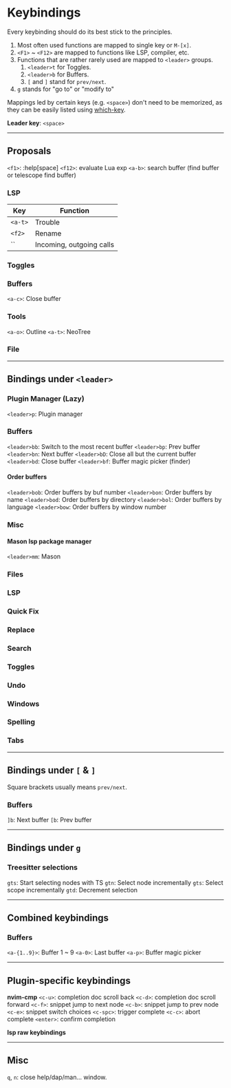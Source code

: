 # Keybindings

Every keybinding should do its best stick to the principles.

1. Most often used functions are mapped to single key or `M-[x]`.
2. `<F1>` ~ `<F12>` are mapped to functions like LSP, compiler, etc.
3. Functions that are rather rarely used are mapped to `<leader>` groups.
    1. `<leader>t` for Toggles.
    2. `<leader>b` for Buffers.
    3. `[` and `]` stand for `prev/next`.
4. `g` stands for "go to" or "modify to"

Mappings led by certain keys (e.g. `<space>`) don't need to be memorized, as they can be easily listed using [which-key](https://github.com/folke/which-key.nvim).

**Leader key**: `<space>`

-------------------------------------------------------------------------
## Proposals
`<f1>`: :help[space]
`<f12>`: evaluate Lua exp
`<a-b>`: search buffer (find buffer or telescope find buffer)

### LSP
| Key | Function |
| --- | --- |
| `<a-t>`   | Trouble |
| `<f2>`    | Rename |
| ``        | Incoming, outgoing calls |


### Toggles

### Buffers
`<a-c>`: Close buffer

### Tools
`<a-o>`: Outline
`<a-t>`: NeoTree

### File

-------------------------------------------------------------------------
## Bindings under `<leader>`
### Plugin Manager (Lazy)
`<leader>p`: Plugin manager

### Buffers
`<leader>bb`: Switch to the most recent buffer
`<leader>bp`: Prev buffer
`<leader>bn`: Next buffer
`<leader>bD`: Close all but the current buffer
`<leader>bd`: Close buffer
`<leader>bf`: Buffer magic picker (finder)
#### Order buffers
`<leader>bob`: Order buffers by buf number
`<leader>bon`: Order buffers by name
`<leader>bod`: Order buffers by directory
`<leader>bol`: Order buffers by language
`<leader>bow`: Order buffers by window number

### Misc
#### Mason lsp package manager
`<leader>mm`: Mason

### Files

### LSP

### Quick Fix

### Replace

### Search

### Toggles

### Undo

### Windows

### Spelling

### Tabs

-------------------------------------------------------------------------
## Bindings under `[` & `]`
Square brackets usually means `prev/next`.

### Buffers
`]b`: Next buffer
`[b`: Prev buffer

-------------------------------------------------------------------------
## Bindings under `g`
### Treesitter selections
`gts`: Start selecting nodes with TS
`gtn`: Select node incrementally
`gts`: Select scope incrementally
`gtd`: Decrement selection

-------------------------------------------------------------------------
## Combined keybindings
### Buffers
`<a-{1..9}>`: Buffer 1 ~ 9
`<a-0>`: Last buffer
`<a-p>`: Buffer magic picker

-------------------------------------------------------------------------
## Plugin-specific keybindings
**nvim-cmp**
`<c-u>`: completion doc scroll back
`<c-d>`: completion doc scroll forward
`<c-f>`: snippet jump to next node
`<c-b>`: snippet jump to prev node
`<c-e>`: snippet switch choices
`<c-spc>`: trigger complete
`<c-c>`: abort complete
`<enter>`: confirm completion

**lsp raw keybindings**

-------------------------------------------------------------------------
## Misc
`q`, `n`: close help/dap/man... window.
